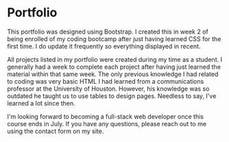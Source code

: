 # Portfolio
This portfolio was designed using Bootstrap. I created this in week 2 of being enrolled of my coding bootcamp after just having learned CSS for the first time. I do update it frequently so everything displayed in recent. 

All projects listed in my portfolio were created during my time as a student. I generally had a week to complete each project after having just learned the material within that same week. The only previous knowledge I had related to coding was very basic HTML I had learned from a communications professor at the University of Houston. However, his knowledge was so outdated he taught us to use tables to design pages. Needless to say, I've learned a lot since then. 

I'm looking forward to becoming a full-stack web developer once this course ends in July. 
If you have any questions, please reach out to me using the contact form on my site. 
